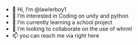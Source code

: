 - 👋 Hi, I’m @lawlerboy1
- 👀 I’m interested in Coding on unity and python
- 🌱 I’m currently learning a school project
- 💞️ I’m looking to collaborate on the use of whrml
- 📫 you can reach me via right here

<!---
lawlerboy1/lawlerboy1 is a ✨ special ✨ repository because its `README.md` (this file) appears on your GitHub profile.
You can click the Preview link to take a look at your changes.
--->
